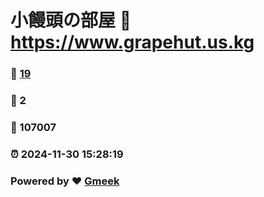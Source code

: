 # 小饅頭の部屋 :link: https://www.grapehut.us.kg 
### :page_facing_up: [19](https://www.grapehut.us.kg/tag.html) 
### :speech_balloon: 2 
### :hibiscus: 107007 
### :alarm_clock: 2024-11-30 15:28:19 
### Powered by :heart: [Gmeek](https://github.com/Meekdai/Gmeek)

